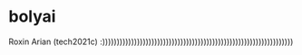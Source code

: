 # bolyai
Roxin Arian (tech2021c)
:))))))))))))))))))))))))))))))))))))))))))))))))))))))))))))))))))
